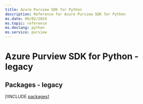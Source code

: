 ```yaml
---
title: Azure Purview SDK for Python
description: Reference for Azure Purview SDK for Python
ms.date: 09/02/2024
ms.topic: reference
ms.devlang: python
ms.service: purview
---
```

# Azure Purview SDK for Python - legacy
## Packages - legacy
[!INCLUDE [packages](purview-index.md)]